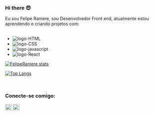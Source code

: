 ### Hi there 😎

Eu sou Felipe Raniere, sou Desenvolvedor Front end, atualmente estou aprendendo e criando projetos com:
<br/>
<br/>
- <img src="https://img.shields.io/badge/HTML5-E34F26?style=for-the-badge&logo=html5&logoColor=white" alt="logo-HTML" />
- <img src="https://img.shields.io/badge/CSS3-1572B6?style=for-the-badge&logo=css3&logoColor=white" alt="logo-CSS" />
- <img src="https://img.shields.io/badge/JavaScript-F7DF1E?style=for-the-badge&logo=javascript&logoColor=black" alt="logo-javascript" />
- <img src="https://img.shields.io/badge/React-20232A?style=for-the-badge&logo=react&logoColor=61DAFB" alt="logo-React" />

[![FelipeRaniere stats](https://github-readme-stats.vercel.app/api?username=FelipeRaniere)](https://github.com/anuraghazra/github-readme-stats)

[![Top Langs](https://github-readme-stats.vercel.app/api/top-langs/?username=FelipeRaniere)](https://github.com/anuraghazra/github-readme-stats)

<br/>

### Conecte-se comigo:
<p>
<a href="https://www.instagram.com/lipe_sanntos" >
<img align="left" alt="logo-intagram" width="22px" src="https://cdn.jsdelivr.net/npm/simple-icons@3.3.0/icons/instagram.svg" />
</a>
<a href="https://www.facebook.com/felipe.raniere.9/" >
<img align="left" alt="logo-facebook" width="22px" src="https://cdn.jsdelivr.net/npm/simple-icons@3.3.0/icons/facebook.svg" />
</a>
</p>




